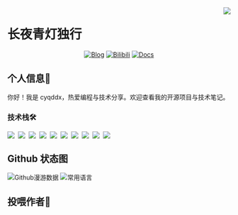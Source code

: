<img align="right" src="https://count.littlebell.top/@cyqddx?name=cyqddx&theme=rule34&padding=7&offset=0&align=top&scale=1&pixelated=1&darkmode=auto">

# 长夜青灯独行
<!-- 个人资料 -->
<div align="center">
  <a href="https://blog.20010117.xyz" target="_blank"><img src="https://img.shields.io/badge/Blog-博客-%230d7fbf?style=flat" alt="Blog"/></a>
  <a href="https://space.bilibili.com/480620671" target="_blank"><img src="https://img.shields.io/badge/Bilibili-B站-%23df1a7c?style=flat" alt="Bilibili"/></a>
  <a href="https://docs.20010117.xyz" target="_blank"><img src="https://img.shields.io/badge/Docs-文档站-%231a41df?style=flat" alt="Docs"/></a>
</div>

## 个人信息👤

你好！我是 cyqddx，热爱编程与技术分享。欢迎查看我的开源项目与技术笔记。

### 技术栈🛠️

<div style="display: flex; flex-wrap: wrap; gap: 8px;">
  <img src="https://img.shields.io/badge/-C%20Sharp-%23239120?style=flat&logo=C%20Sharp"/>
  <img src="https://img.shields.io/badge/-C%E8%AF%AD%E8%A8%80-%2313c9ae?style=flat&logo=C&logoColor=ffffff"/>
  <img src="https://img.shields.io/badge/-Java-%23972fcd?style=flat&logo=OPENJDK"/>
  <img src="https://img.shields.io/badge/-Linux-%23fcc624?style=flat&logo=Linux&logoColor=242424"/>
  <img src="https://img.shields.io/badge/-JavaScript-%23F7DF1C?style=flat&logo=javascript&logoColor=000000"/>
  <img src="https://img.shields.io/badge/-Node.js-%23579050?style=flat&logo=node.js&logoColor=ffffff"/>
  <img src="https://img.shields.io/badge/-Shell-%2389E051?style=flat&logo=powershell&logoColor=ffffff"/>
  <img src="https://img.shields.io/badge/-Git-%23ED5A47?style=flat&logo=git&logoColor=ffffff"/>
  <img src="https://img.shields.io/badge/-VSCode-%230066B8?style=flat&logo=visual-studio-code"/>
  <img src="https://img.shields.io/badge/-Python-%23ED5A47?style=flat&logo=python&logoColor=ffffff"/>
</div>

## Github 状态图

![Github漫游数据](https://github-readme-stats.vercel.app/api?username=cyqddx&locale=cn&line_height=21&show_icons=true&theme=dark&rank_icon=default&include_all_commits=true&custom_title=Github漫游数据)
![常用语言](https://github-readme-stats.vercel.app/api/top-langs/?username=cyqddx&include_all_commits=true&locale=cn&line_height=21&theme=dark&langs_count=6&layout=compact&custom_title=常用语言)

## 投喂作者🍭

<!-- [![投喂作者]](https://www.fomal.cc/personal/about/) -->
